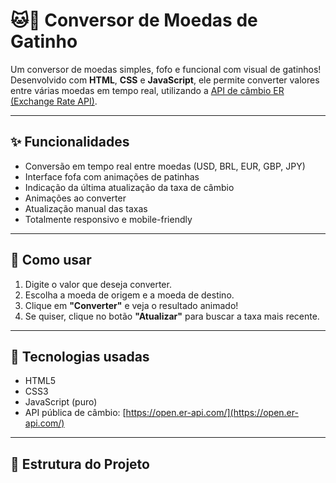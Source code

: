 
# 🐱💱 Conversor de Moedas de Gatinho

Um conversor de moedas simples, fofo e funcional com visual de gatinhos! Desenvolvido com **HTML**, **CSS** e **JavaScript**, ele permite converter valores entre várias moedas em tempo real, utilizando a [API de câmbio ER (Exchange Rate API)](https://open.er-api.com/).

---

## ✨ Funcionalidades

- Conversão em tempo real entre moedas (USD, BRL, EUR, GBP, JPY)
- Interface fofa com animações de patinhas
- Indicação da última atualização da taxa de câmbio
- Animações ao converter
- Atualização manual das taxas
- Totalmente responsivo e mobile-friendly

---

## 🚀 Como usar

1. Digite o valor que deseja converter.
2. Escolha a moeda de origem e a moeda de destino.
3. Clique em **"Converter"** e veja o resultado animado!
4. Se quiser, clique no botão **"Atualizar"** para buscar a taxa mais recente.

---

## 🧩 Tecnologias usadas

- HTML5
- CSS3
- JavaScript (puro)
- API pública de câmbio: [https://open.er-api.com/](https://open.er-api.com/)

---

## 📁 Estrutura do Projeto

